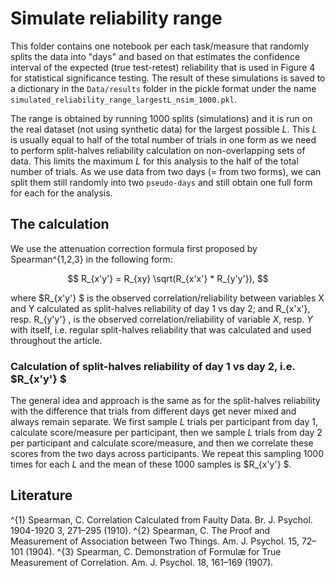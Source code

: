 # Simulate reliability range
 This folder contains one notebook per each task/measure that randomly splits the data into "days" and based on that estimates the confidence interval of the expected (true test-retest) reliability that is used in Figure 4 for statistical significance testing. The result of these simulations is saved to a dictionary in the `Data/results` folder in the pickle format under the name `simulated_reliability_range_largestL_nsim_1000.pkl`. 
 
 The range is obtained by running 1000 splits (simulations) and it is run on the real dataset (not using synthetic data) for the largest possible $L$. This $L$ is usually equal to half of the total number of trials in one form as we need to perform split-halves reliability calculation on non-overlapping sets of data. This limits the maximum $L$ for this analysis to the half of the total number of trials. As we use data from two days (= from two forms), we can split them still randomly into two `pseudo-days` and still obtain one full form for each for the analysis.
 
 ## The calculation
 We use the attenuation correction formula first proposed by Spearman^{1,2,3} in the following form:

$$ R_{x'y'} = R_{xy} \sqrt(R_{x'x'} * R_{y'y'}),  $$

where $R_{x'y'} $ is the observed correlation/reliability between variables X and Y calculated as split-halves reliability of day 1 vs day 2;  and R_{x'x'}, resp. R_{y'y'} ,  is the observed correlation/reliability of variable $X$, resp. $Y$ with itself, i.e. regular split-halves reliability that was calculated and used throughout the article.

### Calculation of split-halves reliability of day 1 vs day 2, i.e. $R_{x'y'} $
The general idea and approach is the same as for the split-halves reliability with the difference that trials from different days get never mixed and always remain separate. We first sample $L$ trials per participant from day 1, calculate score/measure per participant, then we sample $L$ trials from day 2 per participant and calculate score/measure, and then we correlate these scores from the two days across participants. We repeat this sampling 1000 times for each $L$ and the mean of these 1000 samples is $R_{x'y'} $.


## Literature
^{1} Spearman, C. Correlation Calculated from Faulty Data. Br. J. Psychol. 1904-1920 3, 271–295 (1910).
^{2} Spearman, C. The Proof and Measurement of Association between Two Things. Am. J. Psychol. 15, 72–101 (1904).
^{3}  Spearman, C. Demonstration of Formulæ for True Measurement of Correlation. Am. J. Psychol. 18, 161–169 (1907).